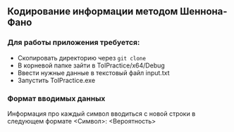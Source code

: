 ## Кодирование информации методом Шеннона-Фано

### Для работы приложения требуется:

* Скопировать директорию через `git clone`
* В корневой папке зайти в ToIPractice/x64/Debug
* Ввести нужные данные в текстовый файл input.txt
* Запустить ToIPractice.exe

### Формат вводимых данных
Информация про каждый символ вводиться с новой строки в следующем формате <Символ>: <Вероятность>

